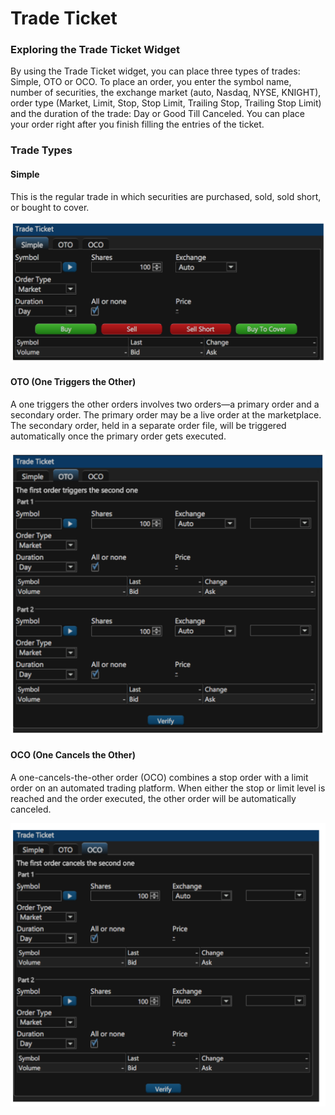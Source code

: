 # Trade Ticket

### Exploring the Trade Ticket Widget

By using the Trade Ticket widget, you can place three types of trades: Simple, OTO or OCO. To place an order, you enter the symbol name, number of securities, the exchange market \(auto, Nasdaq, NYSE, KNIGHT\), order type \(Market, Limit, Stop, Stop Limit, Trailing Stop, Trailing Stop Limit\) and the duration of the trade: Day or Good Till Canceled. You can place your order right after you finish filling the entries of the ticket.

### Trade Types

#### Simple

This is the regular trade in which securities are purchased, sold, sold short, or bought to cover.

![](../../.gitbook/assets/screenshot-2019-04-24-at-16.35.32.png)

#### OTO \(One Triggers the Other\)

A one triggers the other orders involves two orders—a primary order and a secondary order. The primary order may be a live order at the marketplace. The secondary order, held in a separate order file, will be triggered automatically once the primary order gets executed.

![](../../.gitbook/assets/screenshot-2019-04-24-at-16.38.45.png)

#### OCO \(One Cancels the Other\)

A one-cancels-the-other order \(OCO\) combines a stop order with a limit order on an automated trading platform. When either the stop or limit level is reached and the order executed, the other order will be automatically canceled.

![](../../.gitbook/assets/screenshot-2019-04-24-at-16.39.11.png)



